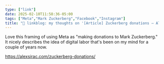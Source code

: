 ```yaml
---
type: ["link"]
date: 2025-02-10T11:58:36-05:00
tags: ["Meta","Mark Zuckerberg","Facebook","Instagram"]
title: "🔗 linkblog: my thoughts on '[Article] Zuckerberg donations – Alex'"
---
```

Love this framing of using Meta as "making donations to Mark Zuckerberg." It nicely describes the idea of digital labor that's been on my mind for a couple of years now.

https://alexsirac.com/zuckerberg-donations/
